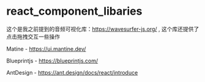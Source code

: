 # react_component_libaries


这个是我之前提到的音频可视化库：https://wavesurfer-js.org/ , 这个库还提供了点击拖拽交互一些操作

Matine - https://ui.mantine.dev/  

Blueprintjs - https://blueprintjs.com/

AntDesign - https://ant.design/docs/react/introduce
